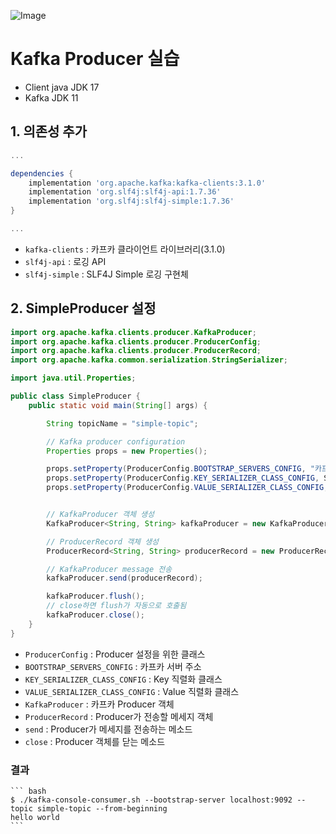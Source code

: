 ![Image](https://github.com/user-attachments/assets/44775098-769e-4d9c-9f2e-66d54322dc8f)

# Kafka Producer 실습
- Client java JDK 17
- Kafka JDK 11

## 1. 의존성 추가
```gradle
...

dependencies {
    implementation 'org.apache.kafka:kafka-clients:3.1.0'
    implementation 'org.slf4j:slf4j-api:1.7.36'
    implementation 'org.slf4j:slf4j-simple:1.7.36'
}

...
```
-  `kafka-clients` : 카프카 클라이언트 라이브러리(3.1.0)
-  `slf4j-api` : 로깅 API
-  `slf4j-simple` : SLF4J Simple 로깅 구현체

## 2. SimpleProducer 설정

```java
import org.apache.kafka.clients.producer.KafkaProducer;
import org.apache.kafka.clients.producer.ProducerConfig;
import org.apache.kafka.clients.producer.ProducerRecord;
import org.apache.kafka.common.serialization.StringSerializer;

import java.util.Properties;

public class SimpleProducer {
    public static void main(String[] args) {

        String topicName = "simple-topic";

        // Kafka producer configuration
        Properties props = new Properties();

        props.setProperty(ProducerConfig.BOOTSTRAP_SERVERS_CONFIG, "카프카 서버 주소");
        props.setProperty(ProducerConfig.KEY_SERIALIZER_CLASS_CONFIG, StringSerializer.class.getName());
        props.setProperty(ProducerConfig.VALUE_SERIALIZER_CLASS_CONFIG, StringSerializer.class.getName());


        // KafkaProducer 객체 생성
        KafkaProducer<String, String> kafkaProducer = new KafkaProducer<String, String>(props);

        // ProducerRecord 객체 생성
        ProducerRecord<String, String> producerRecord = new ProducerRecord<>(topicName, "hello world");

        // KafkaProducer message 전송
        kafkaProducer.send(producerRecord);

        kafkaProducer.flush();
        // close하면 flush가 자동으로 호출됨
        kafkaProducer.close();
    }
}
```
- `ProducerConfig` : Producer 설정을 위한 클래스
- `BOOTSTRAP_SERVERS_CONFIG` : 카프카 서버 주소
- `KEY_SERIALIZER_CLASS_CONFIG` : Key 직렬화 클래스
- `VALUE_SERIALIZER_CLASS_CONFIG` : Value 직렬화 클래스
- `KafkaProducer` : 카프카 Producer 객체
- `ProducerRecord` : Producer가 전송할 메세지 객체
- `send` : Producer가 메세지를 전송하는 메소드
- `close` : Producer 객체를 닫는 메소드

### 결과
    ``` bash
    $ ./kafka-console-consumer.sh --bootstrap-server localhost:9092 --topic simple-topic --from-beginning
    hello world
    ```